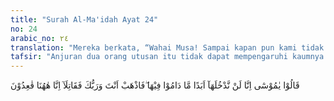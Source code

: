 ```yaml
---
title: "Surah Al-Ma'idah Ayat 24"
no: 24
arabic_no: ٢٤
translation: "Mereka berkata, “Wahai Musa! Sampai kapan pun kami tidak akan memasukinya selama mereka masih ada di dalamnya, karena itu pergilah engkau bersama Tuhanmu, dan berperanglah kamu berdua. Biarlah kami tetap (menanti) di sini saja.”"
tafsir: "Anjuran dua orang utusan itu tidak dapat mempengaruhi kaumnya dan tidak mengubah semangat mereka. Oleh karena itu setelah anjuran itu, mereka mengulangi ucapan mereka kepada Nabi Musa bahwa mereka selamanya tidak akan masuk Kanaan selama kaum raksasa dan angkuh penduduk negeri itu masih berada di sana. Mereka menandaskan bahwa jika Nabi Musa tetap berkehendak akan memasuki tanah Kanaan, maka biar Nabi Musa sajalah bersama bantuan Tuhan yang akan memerangi kaum itu, sedangkan mereka tetap membangkang tidak mengikuti Musa memasuki Kanaan. Jawaban mereka ini menunjukkan kedangkalan pikiran dan kekerdilan mereka. Memang mula-mula mereka telah menyembah Allah mengikuti Nabi Musa, kemudian mereka berusaha menyembah anak sapi mengikuti ajakan Samiri. Memang kaum Yahudi itu biasa membangkang terhadap Nabinya, malah kadang-kadang membunuhnya."
---
```

قَالُوْا يٰمُوْسٰٓى اِنَّا لَنْ نَّدْخُلَهَآ اَبَدًا مَّا دَامُوْا فِيْهَا ۖفَاذْهَبْ اَنْتَ وَرَبُّكَ فَقَاتِلَآ اِنَّا هٰهُنَا قٰعِدُوْنَ